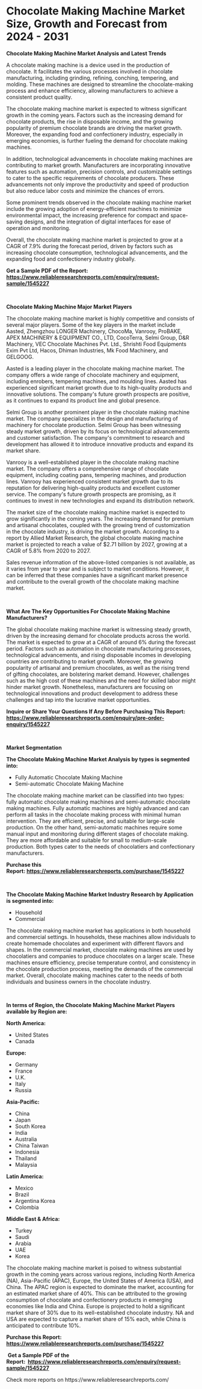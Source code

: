 <p><h1>Chocolate Making Machine Market Size, Growth and Forecast from 2024 - 2031</h1></p><p><strong>Chocolate Making Machine Market Analysis and Latest Trends</strong></p>
<p><p>A chocolate making machine is a device used in the production of chocolate. It facilitates the various processes involved in chocolate manufacturing, including grinding, refining, conching, tempering, and molding. These machines are designed to streamline the chocolate-making process and enhance efficiency, allowing manufacturers to achieve a consistent product quality.</p><p>The chocolate making machine market is expected to witness significant growth in the coming years. Factors such as the increasing demand for chocolate products, the rise in disposable income, and the growing popularity of premium chocolate brands are driving the market growth. Moreover, the expanding food and confectionery industry, especially in emerging economies, is further fueling the demand for chocolate making machines.</p><p>In addition, technological advancements in chocolate making machines are contributing to market growth. Manufacturers are incorporating innovative features such as automation, precision controls, and customizable settings to cater to the specific requirements of chocolate producers. These advancements not only improve the productivity and speed of production but also reduce labor costs and minimize the chances of errors.</p><p>Some prominent trends observed in the chocolate making machine market include the growing adoption of energy-efficient machines to minimize environmental impact, the increasing preference for compact and space-saving designs, and the integration of digital interfaces for ease of operation and monitoring.</p><p>Overall, the chocolate making machine market is projected to grow at a CAGR of 7.9% during the forecast period, driven by factors such as increasing chocolate consumption, technological advancements, and the expanding food and confectionery industry globally.</p></p>
<p><strong>Get a Sample PDF of the Report:&nbsp; <a href="https://www.reliableresearchreports.com/enquiry/request-sample/1545227">https://www.reliableresearchreports.com/enquiry/request-sample/1545227</a></strong></p>
<p>&nbsp;</p>
<p><strong>Chocolate Making Machine Major Market Players</strong></p>
<p><p>The chocolate making machine market is highly competitive and consists of several major players. Some of the key players in the market include Aasted, Zhengzhou LONGER Machinery, ChocoMa, Vanrooy, ProBAKE, APEX MACHINERY & EQUIPMENT CO., LTD, CocoTerra, Selmi Group, D&R Machinery, VEC Chocolate Machines Pvt. Ltd., Shrishti Food Equipments Exim Pvt Ltd, Hacos, Dhiman Industries, Mk Food Machinery, and GELGOOG.</p><p>Aasted is a leading player in the chocolate making machine market. The company offers a wide range of chocolate machinery and equipment, including enrobers, tempering machines, and moulding lines. Aasted has experienced significant market growth due to its high-quality products and innovative solutions. The company's future growth prospects are positive, as it continues to expand its product line and global presence.</p><p>Selmi Group is another prominent player in the chocolate making machine market. The company specializes in the design and manufacturing of machinery for chocolate production. Selmi Group has been witnessing steady market growth, driven by its focus on technological advancements and customer satisfaction. The company's commitment to research and development has allowed it to introduce innovative products and expand its market share.</p><p>Vanrooy is a well-established player in the chocolate making machine market. The company offers a comprehensive range of chocolate equipment, including coating pans, tempering machines, and production lines. Vanrooy has experienced consistent market growth due to its reputation for delivering high-quality products and excellent customer service. The company's future growth prospects are promising, as it continues to invest in new technologies and expand its distribution network.</p><p>The market size of the chocolate making machine market is expected to grow significantly in the coming years. The increasing demand for premium and artisanal chocolates, coupled with the growing trend of customization in the chocolate industry, is driving the market growth. According to a report by Allied Market Research, the global chocolate making machine market is projected to reach a value of $2.71 billion by 2027, growing at a CAGR of 5.8% from 2020 to 2027.</p><p>Sales revenue information of the above-listed companies is not available, as it varies from year to year and is subject to market conditions. However, it can be inferred that these companies have a significant market presence and contribute to the overall growth of the chocolate making machine market.</p></p>
<p>&nbsp;</p>
<p><strong>What Are The Key Opportunities For Chocolate Making Machine Manufacturers?</strong></p>
<p><p>The global chocolate making machine market is witnessing steady growth, driven by the increasing demand for chocolate products across the world. The market is expected to grow at a CAGR of around 6% during the forecast period. Factors such as automation in chocolate manufacturing processes, technological advancements, and rising disposable incomes in developing countries are contributing to market growth. Moreover, the growing popularity of artisanal and premium chocolates, as well as the rising trend of gifting chocolates, are bolstering market demand. However, challenges such as the high cost of these machines and the need for skilled labor might hinder market growth. Nonetheless, manufacturers are focusing on technological innovations and product development to address these challenges and tap into the lucrative market opportunities.</p></p>
<p><strong>Inquire or Share Your Questions If Any Before Purchasing This Report: <a href="https://www.reliableresearchreports.com/enquiry/pre-order-enquiry/1545227">https://www.reliableresearchreports.com/enquiry/pre-order-enquiry/1545227</a></strong></p>
<p>&nbsp;</p>
<p><strong>Market Segmentation</strong></p>
<p><strong>The Chocolate Making Machine Market Analysis by types is segmented into:</strong></p>
<p><ul><li>Fully Automatic Chocolate Making Machine</li><li>Semi-automatic Chocolate Making Machine</li></ul></p>
<p><p>The chocolate making machine market can be classified into two types: fully automatic chocolate making machines and semi-automatic chocolate making machines. Fully automatic machines are highly advanced and can perform all tasks in the chocolate making process with minimal human intervention. They are efficient, precise, and suitable for large-scale production. On the other hand, semi-automatic machines require some manual input and monitoring during different stages of chocolate making. They are more affordable and suitable for small to medium-scale production. Both types cater to the needs of chocolatiers and confectionary manufacturers.</p></p>
<p><strong>Purchase this Report:&nbsp;<a href="https://www.reliableresearchreports.com/purchase/1545227">https://www.reliableresearchreports.com/purchase/1545227</a></strong></p>
<p>&nbsp;</p>
<p><strong>The Chocolate Making Machine Market Industry Research by Application is segmented into:</strong></p>
<p><ul><li>Household</li><li>Commercial</li></ul></p>
<p><p>The chocolate making machine market has applications in both household and commercial settings. In households, these machines allow individuals to create homemade chocolates and experiment with different flavors and shapes. In the commercial market, chocolate making machines are used by chocolatiers and companies to produce chocolates on a larger scale. These machines ensure efficiency, precise temperature control, and consistency in the chocolate production process, meeting the demands of the commercial market. Overall, chocolate making machines cater to the needs of both individuals and business owners in the chocolate industry.</p></p>
<p>&nbsp;</p>
<p><strong>In terms of Region, the Chocolate Making Machine Market Players available by Region are:</strong></p>
<p>
    <p> <strong> North America: </strong>
        <ul>
            <li>United States</li>
            <li>Canada</li>
        </ul>
        </p> 
    <p> <strong> Europe: </strong>
        <ul>
            <li>Germany</li>
            <li>France</li>
            <li>U.K.</li>
            <li>Italy</li>
            <li>Russia</li>
        </ul>
        </p> 
    <p> <strong> Asia-Pacific: </strong>
        <ul>
            <li>China</li>
            <li>Japan</li>
            <li>South Korea</li>
            <li>India</li>
            <li>Australia</li>
            <li>China Taiwan</li>
            <li>Indonesia</li>
            <li>Thailand</li>
            <li>Malaysia</li>
        </ul>
        </p> 
    <p> <strong> Latin America: </strong>
        <ul>
            <li>Mexico</li>
            <li>Brazil</li>
            <li>Argentina Korea</li>
            <li>Colombia</li>
        </ul>
        </p> 
    <p> <strong> Middle East & Africa: </strong>
        <ul>
            <li>Turkey</li>
            <li>Saudi</li>
            <li>Arabia</li>
            <li>UAE</li>
            <li>Korea</li>
        </ul>
    </p>
    </p>
<p><p>The chocolate making machine market is poised to witness substantial growth in the coming years across various regions, including North America (NA), Asia-Pacific (APAC), Europe, the United States of America (USA), and China. The APAC region is expected to dominate the market, accounting for an estimated market share of 40%. This can be attributed to the growing consumption of chocolate and confectionery products in emerging economies like India and China. Europe is projected to hold a significant market share of 30% due to its well-established chocolate industry. NA and USA are expected to capture a market share of 15% each, while China is anticipated to contribute 10%.</p></p>
<p><strong>Purchase this Report: <a href="https://www.reliableresearchreports.com/purchase/1545227">https://www.reliableresearchreports.com/purchase/1545227</a></strong></p>
<p>&nbsp;<strong>Get a Sample PDF of the Report:&nbsp;&nbsp;<a href="https://www.reliableresearchreports.com/enquiry/request-sample/1545227">https://www.reliableresearchreports.com/enquiry/request-sample/1545227</a></strong></p>
<p><strong></strong></p>
<p>Check more reports on https://www.reliableresearchreports.com/</p>